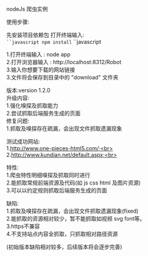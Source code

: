 nodeJs 爬虫实例<br>

使用步骤:<br>

先安装项目依赖包 打开终端输入: <br>
` ``javascript
npm install
` ``javascript
<br>

1.打开终端输入 : node app<br>
2.打开浏览器输入 : http://localhost:8312/Robot<br>
3.输入你想要下载的网站链接<br>
3.文件将会保存到目录中的 "download" 文件夹<br>

版本:version 1.2.0<br>
升级内容:<br>
1.强化嗅探及抓取能力<br>
2.尝试抓取后端服务生成的页面<br>
修复问题:<br>
1.抓取及嗅探存在疏漏，会出现文件抓取遗漏现象<br>

测试成功网站:<br>
1.http://www.one-pieces-html5.com/;<br>
2.http://www.kundian.net/default.aspx;<br>

特性:<br>
1.爬虫特性明细嗅探及抓取同时进行<br>
2.能抓取常规前端资源及代码(如 js css html 及图片资源)<br>
3.可以以约定规则抓取后端服务生成的页面<br>

缺陷:<br>
1.抓取及嗅探存在疏漏，会出现文件抓取遗漏现象(fixed)<br>
2.能抓取的资源相对较少，暂不能抓取如视频 svg font等。<br>
3.https不兼容<br>
4.不支持站点内容全抓取，只抓取相对路径资源<br>

(初始版本缺陷相对较多，后续版本将会逐步完善)<br>
